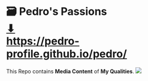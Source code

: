 # 🗃️ Pedro's Passions <br> <a href="https://pedro-profile.github.io/pedro/" target="_blank">⬇</a> <br> <a href="https://pedro-profile.github.io/pedro/" target="_blank">https://pedro-profile.github.io/pedro/</a>
This Repo contains <b>Media Content</b> of <b>My Qualities</b>. ![](https://pedro-profile.github.io/assets/JEM7V_WH.webp)
